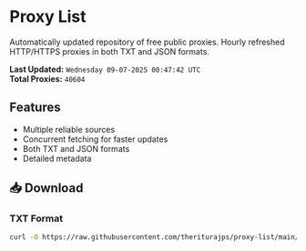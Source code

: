 # Proxy List

Automatically updated repository of free public proxies. Hourly refreshed HTTP/HTTPS proxies in both TXT and JSON formats.

**Last Updated:** `Wednesday 09-07-2025 00:47:42 UTC`  
**Total Proxies:** `40604`

## Features
- Multiple reliable sources
- Concurrent fetching for faster updates
- Both TXT and JSON formats
- Detailed metadata

## 📥 Download

### TXT Format
```bash
curl -O https://raw.githubusercontent.com/theriturajps/proxy-list/main/proxies.txt